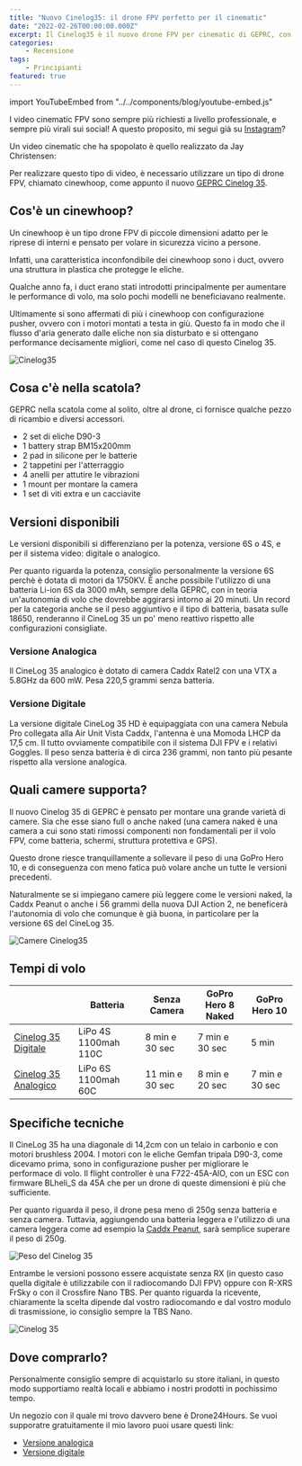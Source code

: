 ```yaml
---
title: "Nuovo Cinelog35: il drone FPV perfetto per il cinematic"
date: "2022-02-26T00:00:00.000Z"
excerpt: Il Cinelog35 è il nuovo drone FPV per cinematic di GEPRC, con dimensioni contentue ma in grado di fare riprese magnifiche anche con una GoPro 10
categories:
    - Recensione
tags: 
    - Principianti
featured: true
---
```


import YouTubeEmbed from "../../components/blog/youtube-embed.js"

I video cinematic FPV sono sempre più richiesti a livello professionale, e sempre più virali sui social! A questo proposito, mi segui già su [Instagram](https://instagram.com/iamlucafpv)?

Un video cinematic che ha spopolato è quello realizzato da Jay Christensen:

<YouTubeEmbed link="https://youtu.be/VgS54fqKxf0?t=3"/>

Per realizzare questo tipo di video, è necessario utilizzare un tipo di drone FPV, chiamato cinewhoop, come appunto il nuovo [GEPRC Cinelog 35](https://www.drone24hours.com/product/geprc-cinelog35-hd/?D24H=lucapalonca).

## Cos'è un cinewhoop?

Un cinewhoop è un tipo drone FPV di piccole dimensioni adatto per le riprese di interni e pensato per volare in sicurezza vicino a persone. 

Infatti, una caratteristica inconfondibile dei cinewhoop sono i duct, ovvero una struttura in plastica che protegge le eliche. 

Qualche anno fa, i duct erano stati introdotti principalmente per aumentare le performance di volo, ma solo pochi modelli ne beneficiavano realmente. 

Ultimamente si sono affermati di più i cinewhoop con configurazione pusher, ovvero con i motori montati a testa in giù. Questo fa in modo che il flusso d'aria generato dalle eliche non sia disturbato e si ottengano performance decisamente migliori, come nel caso di questo Cinelog 35.

![Cinelog35](./cinelog.jpeg)

## Cosa c'è nella scatola?

GEPRC nella scatola come al solito, oltre al drone, ci fornisce qualche pezzo di ricambio e diversi accessori. 

- 2 set di eliche D90-3
- 1 battery strap BM15x200mm
- 2 pad in silicone per le batterie
- 2 tappetini per l'atterraggio
- 4 anelli per attutire le vibrazioni
- 1 mount per montare la camera
- 1 set di viti extra e un cacciavite

## Versioni disponibili

Le versioni disponibili si differenziano per la potenza, versione 6S o 4S, e per il sistema video: digitale o analogico. 

Per quanto riguarda la potenza, consiglio personalmente la versione 6S perchè è dotata di motori da 1750KV. È anche possibile l'utilizzo di una batteria Li-ion 6S da 3000 mAh, sempre della GEPRC, con in teoria un'autonomia di volo che dovrebbe aggirarsi intorno ai 20 minuti. Un record per la categoria anche se il peso aggiuntivo e il tipo di batteria, basata sulle 18650, renderanno il CineLog 35 un po' meno reattivo rispetto alle configurazioni consigliate. 

### Versione Analogica
Il CineLog 35 analogico è dotato di camera Caddx Ratel2 con una VTX a 5.8GHz da 600 mW. Pesa 220,5 grammi senza batteria. 

### Versione Digitale 
La versione digitale CineLog 35 HD è equipaggiata con una camera Nebula Pro collegata alla Air Unit Vista Caddx, l'antenna è una Momoda LHCP da 17,5 cm. Il tutto ovviamente compatibile con il sistema DJI FPV e i relativi Goggles. Il peso senza batteria è di circa 236 grammi, non tanto più pesante rispetto alla versione analogica.

## Quali camere supporta?

Il nuovo Cinelog 35 di GEPRC è pensato per montare una grande varietà di camere. Sia che esse siano full o anche naked (una camera naked è una camera a cui sono stati rimossi componenti non fondamentali per il volo FPV, come batteria, schermi, struttura protettiva e GPS).

Questo drone riesce tranquillamente a sollevare il peso di una GoPro Hero 10, e di conseguenza con meno fatica può volare anche un tutte le versioni precedenti.

Naturalmente se si impiegano camere più leggere come le versioni naked, la Caddx Peanut o anche i 56 grammi della nuova DJI Action 2, ne beneficerà l'autonomia di volo che comunque è già buona, in particolare per la versione 6S del CineLog 35.

![Camere Cinelog35](./cinelog_cameras.png)

## Tempi di volo

|                                                                                                      | Batteria             | Senza Camera    | GoPro Hero 8 Naked | GoPro Hero 10  |
|------------------------------------------------------------------------------------------------------|----------------------|-----------------|--------------------|----------------|
| [Cinelog 35 Digitale](https://www.drone24hours.com/product/geprc-cinelog35-hd/?D24H=lucapalonca)      | LiPo 4S 1100mah 110C | 8 min e 30 sec  | 7 min e 30 sec     | 5 min          |
| [Cinelog 35 Analogico](https://www.drone24hours.com/product/geprc-cinelog35-analog/?D24H=lucapalonca) | LiPo 6S 1100mah 60C  | 11 min e 30 sec | 8 min e 20 sec     | 7 min e 30 sec |


## Specifiche tecniche

Il CineLog 35 ha una diagonale di 14,2cm con un telaio in carbonio e con motori brushless 2004. I motori con le eliche Gemfan tripala D90-3, come dicevamo prima, sono in configurazione pusher per migliorare le performace di volo. Il flight controller è una F722-45A-AIO, con un ESC con firmware BLheli_S da 45A che per un drone di queste dimensioni è più che sufficiente. 

Per quanto riguarda il peso, il drone pesa meno di 250g senza batteria e senza camera. Tuttavia, aggiungendo una batteria leggera e l'utilizzo di una camera leggera come ad esempio la [Caddx Peanut](https://www.drone24hours.com/prodotto/caddx-peanut-action-camera/?D24H=lucapalonca), sarà semplice superare il peso di 250g.

![Peso del Cinelog 35](./peso.png)

Entrambe le versioni possono essere acquistate senza RX (in questo caso quella digitale è utilizzabile con il radiocomando DJI FPV) oppure con R-XRS FrSky o con il Crossfire Nano TBS. Per quanto riguarda la ricevente, chiaramente la scelta dipende dal vostro radiocomando e dal vostro modulo di trasmissione, io consiglio sempre la TBS Nano.

![Cinelog 35](./cinelog35_2.jpeg)


## Dove comprarlo?

Personalmente consiglio sempre di acquistarlo su store italiani, in questo modo supportiamo realtà locali e abbiamo i nostri prodotti in pochissimo tempo.

Un negozio con il quale mi trovo davvero bene è Drone24Hours. Se vuoi supporatre gratuitamente il mio lavoro puoi usare questi link:
- [Versione analogica](https://www.drone24hours.com/prodotto/geprc-cinelog35-analogico/?D24H=lucapalonca)
- [Versione digitale](https://www.drone24hours.com/prodotto/geprc-cinelog35-hd/?D24H=lucapalonca)


